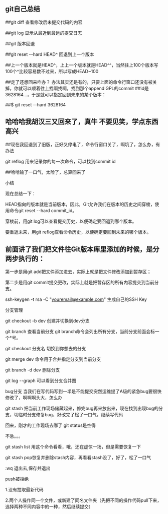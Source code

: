 ## git自己总结


##git diff    查看修改后未提交代码的内容

##git log     显示从最近到最远的提交日志

##git  版本回退


##git reset --hard HEAD^    回退到上一个版本


##上一个版本就是HEAD^，上上一个版本就是HEAD^^，当然往上100个版本写100个^比较容易数不过来，所以写成HEAD~100

##走了还想回来咋办？  办法其实还是有的，只要上面的命令行窗口还没有被关掉，你就可以顺着往上找啊找啊，找到那个append GPL的commit ##id是3628164...，于是就可以指定回到未来的某个版本：

##$ git reset --hard 3628164


##  哈哈哈我胡汉三又回来了，真牛   不要见笑，学点东西高兴

##现在我回退到了旧版，正好又停电了，命令行窗口关了，啊坑了，怎么办，有办法

git reflog  用来记录你的每一次命令，可以找到commit id

##哈哈输了一口气，太险了，总算回来了


小结

现在总结一下：

HEAD指向的版本就是当前版本，因此，Git允许我们在版本的历史之间穿梭，使用命令git reset --hard commit_id。

穿梭前，用git log可以查看提交历史，以便确定要回退到哪个版本。

要重返未来，用git reflog查看命令历史，以便确定要回到未来的哪个版本。


##   前面讲了我们把文件往Git版本库里添加的时候，是分两步执行的：

第一步是用git add把文件添加进去，实际上就是把文件修改添加到暂存区；

第二步是用git commit提交更改，实际上就是把暂存区的所有内容提交到当前分支。

ssh-keygen -t rsa -C "youremail@example.com"   生成自己的SSH Key


分支管理

git checkout -b dev   创建并切换到dev分支

git branch   查看当前分支  git branch命令会列出所有分支，当前分支前面会标一个*号。

git checkout 分支名    切换到你想去的分支

git merge dev 命令用于合并指定分支到当前分支

git branch -d dev   删除分支

git log --graph  可以看到分支合并图

bug分支   当我们在写代码写到一半是不能提交突然运维提了A级的紧急bug要很快修改了，啊啊啊头大，怎么办

git stash  把当前工作现场储藏起来，修完bug再来放出来，现在找到出现bug的分支，切临时分支修复bug，好改完了松了一口气，继续写代码

回来，刚才的工作现场去哪了  git status是空得

不急。。。


git stash list  用这个命令看看，哦，还在虚惊一场，但是需要恢复一下

git stash pop恢复并删除stash内容，再看看stash没了，好了，松了一口气

:wq  退出去,保存并退出


push被拒绝

1.没有拉取最新代码

2.两个人操作同一个文件，或新建了同名文件夹（先把不同的操作代码pull下来，选择两种不同内容中的一种，然后继续提交）

